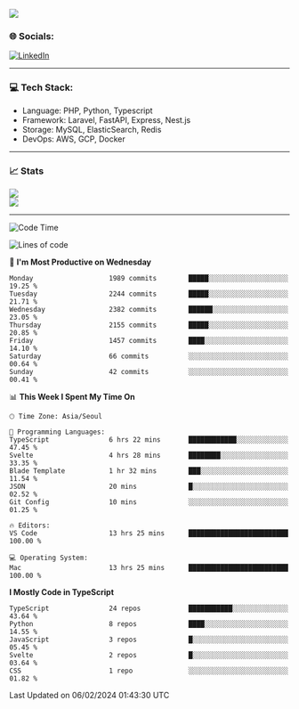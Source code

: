 <!--[![](https://visitcount.itsvg.in/api?id=jin-wk&icon=7&color=12)](https://visitcount.itsvg.in)-->
<!--[![Hits](https://hits.seeyoufarm.com/api/count/incr/badge.svg?url=https%3A%2F%2Fgithub.com%2Fjin-wk&count_bg=%235F625C&title_bg=%23555555&icon=github.svg&icon_color=%23E7E7E7&title=Hits&edge_flat=false)](https://hits.seeyoufarm.com)-->
![](https://komarev.com/ghpvc/?username=jin-wk&color=lightgrey&style=for-the-badge)

### 🌐 Socials:
[![LinkedIn](https://img.shields.io/badge/LinkedIn-%230077B5.svg?logo=linkedin&logoColor=white)](https://linkedin.com/in/jinwook-lee-242625241) 

---

### 💻 Tech Stack:
  - Language: PHP, Python, Typescript
  - Framework: Laravel, FastAPI, Express, Nest.js
  - Storage: MySQL, ElasticSearch, Redis
  - DevOps: AWS, GCP, Docker

---

### 📈 Stats
![](https://github-readme-stats.vercel.app/api?username=jin-wk&theme=dark&hide_border=true&include_all_commits=true&count_private=true)<br/>
![](https://github-readme-streak-stats.herokuapp.com/?user=jin-wk&theme=dark&hide_border=true)<br/>

---

<!--START_SECTION:waka-->
![Code Time](http://img.shields.io/badge/Code%20Time-1%2C152%20hrs%2035%20mins-blue)

![Lines of code](https://img.shields.io/badge/From%20Hello%20World%20I%27ve%20Written-2.1%20million%20lines%20of%20code-blue)

📅 **I'm Most Productive on Wednesday** 

```text
Monday                   1989 commits        █████░░░░░░░░░░░░░░░░░░░░   19.25 % 
Tuesday                  2244 commits        █████░░░░░░░░░░░░░░░░░░░░   21.71 % 
Wednesday                2382 commits        ██████░░░░░░░░░░░░░░░░░░░   23.05 % 
Thursday                 2155 commits        █████░░░░░░░░░░░░░░░░░░░░   20.85 % 
Friday                   1457 commits        ████░░░░░░░░░░░░░░░░░░░░░   14.10 % 
Saturday                 66 commits          ░░░░░░░░░░░░░░░░░░░░░░░░░   00.64 % 
Sunday                   42 commits          ░░░░░░░░░░░░░░░░░░░░░░░░░   00.41 % 
```


📊 **This Week I Spent My Time On** 

```text
🕑︎ Time Zone: Asia/Seoul

💬 Programming Languages: 
TypeScript               6 hrs 22 mins       ████████████░░░░░░░░░░░░░   47.45 % 
Svelte                   4 hrs 28 mins       ████████░░░░░░░░░░░░░░░░░   33.35 % 
Blade Template           1 hr 32 mins        ███░░░░░░░░░░░░░░░░░░░░░░   11.54 % 
JSON                     20 mins             █░░░░░░░░░░░░░░░░░░░░░░░░   02.52 % 
Git Config               10 mins             ░░░░░░░░░░░░░░░░░░░░░░░░░   01.25 % 

🔥 Editors: 
VS Code                  13 hrs 25 mins      █████████████████████████   100.00 % 

💻 Operating System: 
Mac                      13 hrs 25 mins      █████████████████████████   100.00 % 
```

**I Mostly Code in TypeScript** 

```text
TypeScript               24 repos            ███████████░░░░░░░░░░░░░░   43.64 % 
Python                   8 repos             ████░░░░░░░░░░░░░░░░░░░░░   14.55 % 
JavaScript               3 repos             █░░░░░░░░░░░░░░░░░░░░░░░░   05.45 % 
Svelte                   2 repos             █░░░░░░░░░░░░░░░░░░░░░░░░   03.64 % 
CSS                      1 repo              ░░░░░░░░░░░░░░░░░░░░░░░░░   01.82 % 
```




 Last Updated on 06/02/2024 01:43:30 UTC
<!--END_SECTION:waka-->
